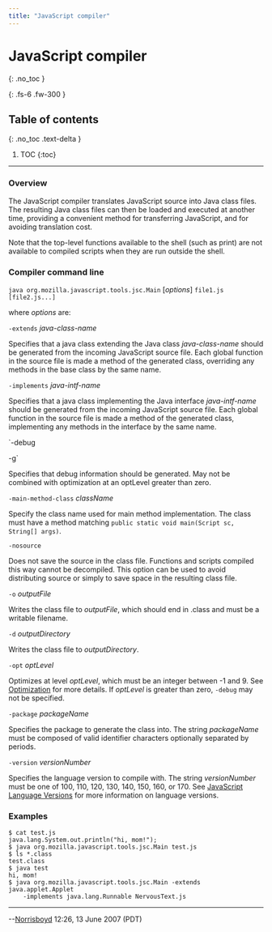 ```yaml
---
title: "JavaScript compiler"
---
```

# JavaScript compiler
{: .no_toc }

{: .fs-6 .fw-300 }

## Table of contents
{: .no_toc .text-delta }

1. TOC
{:toc}

---
### Overview

The JavaScript compiler translates JavaScript source into Java class files. The resulting Java class files can then be loaded and executed at another time, providing a convenient method for transferring JavaScript, and for avoiding translation cost.

Note that the top-level functions available to the shell (such as print) are not available to compiled scripts when they are run outside the shell.

### Compiler command line

`java org.mozilla.javascript.tools.jsc.Main` [_options_] `file1.js [file2.js...]`

where _options_ are:

`-extends` _java-class-name_

Specifies that a java class extending the Java class _java-class-name_ should be generated from the incoming JavaScript source file. Each global function in the source file is made a method of the generated class, overriding any methods in the base class by the same name.

`-implements` _java-intf-name_

Specifies that a java class implementing the Java interface _java-intf-name_ should be generated from the incoming JavaScript source file. Each global function in the source file is made a method of the generated class, implementing any methods in the interface by the same name.

`-debug

 -g`

Specifies that debug information should be generated. May not be combined with optimization at an optLevel greater than zero.

`-main-method-class` _className_

Specify the class name used for main method implementation. The class must have a method matching `public static void main(Script sc, String[] args)`.

`-nosource`

Does not save the source in the class file. Functions and scripts compiled this way cannot be decompiled. This option can be used to avoid distributing source or simply to save space in the resulting class file.

`-o` _outputFile_

Writes the class file to _outputFile_, which should end in .class and must be a writable filename.

`-d` _outputDirectory_

Writes the class file to _outputDirectory_.

`-opt` _optLevel_

Optimizes at level _optLevel_, which must be an integer between -1 and 9. See [Optimization](../_docs/optimization.md) for more details. If _optLevel_ is greater than zero, `-debug` may not be specified.

`-package` _packageName_

Specifies the package to generate the class into. The string _packageName_ must be composed of valid identifier characters optionally separated by periods.

`-version` _versionNumber_

Specifies the language version to compile with. The string _versionNumber_ must be one of 100, 110, 120, 130, 140, 150, 160, or 170. See [JavaScript Language Versions](../_docs/overview.md#javascript_language_versions) for more information on language versions.

### Examples

```
$ cat test.js
java.lang.System.out.println("hi, mom!");
$ java org.mozilla.javascript.tools.jsc.Main test.js
$ ls *.class
test.class
$ java test
hi, mom!
$ java org.mozilla.javascript.tools.jsc.Main -extends java.applet.Applet
    -implements java.lang.Runnable NervousText.js
```

---

--[Norrisboyd](/user:norrisboyd) 12:26, 13 June 2007 (PDT)